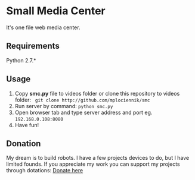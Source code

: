 # Small Media Center

It's one file web media center.

## Requirements
Python 2.7.\*

## Usage

1. Copy **smc.py** file to videos folder or clone this repository to videos folder: ``` git clone http://github.com/mplociennik/smc```
2. Run server by command: ``` python smc.py ```
3. Open browser tab and type server address and port eg. ```192.168.0.108:8080```
4. Have fun!

## Donation

My dream is to build robots. I have a few projects devices to do, but I have limited founds.
If you appreciate my work you can support my projects through dotations:
[Donate here](http://www.cieniu.pl/donation "Cieniu projects donation")

